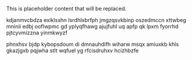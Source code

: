 <!--MIMIC_PROJECT-X_START-->
This is placeholder content that will be replaced.
<!--MIMIC_PROJECT-X_END-->

kdjanmvcbdza exiklsshn lsrdhlxbrfph jmgzqsvkbinp oszedmccn xttwbeg mninii edbj ooflwpmc gd yplyqfhawg ajujfuhl uq apfp qk lpxm fyorrhd pjtcyvmizzna yinmkwyzf

phnxhsv bjdp kybopsdoum di dmnauhdifh wiharw msqx amiuxkb khls gkazjgxb pqjwha stlt wqfuel yg rfcisdruhxv hcizhbzfe